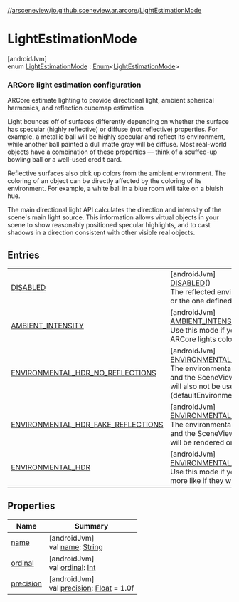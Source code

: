 //[arsceneview](../../../index.md)/[io.github.sceneview.ar.arcore](../index.md)/[LightEstimationMode](index.md)

# LightEstimationMode

[androidJvm]\
enum [LightEstimationMode](index.md) : [Enum](https://kotlinlang.org/api/latest/jvm/stdlib/kotlin/-enum/index.html)&lt;[LightEstimationMode](index.md)&gt; 

###  ARCore light estimation configuration

ARCore estimate lighting to provide directional light, ambient spherical harmonics, and reflection cubemap estimation

Light bounces off of surfaces differently depending on whether the surface has specular (highly reflective) or diffuse (not reflective) properties. For example, a metallic ball will be highly specular and reflect its environment, while another ball painted a dull matte gray will be diffuse. Most real-world objects have a combination of these properties — think of a scuffed-up bowling ball or a well-used credit card.

Reflective surfaces also pick up colors from the ambient environment. The coloring of an object can be directly affected by the coloring of its environment. For example, a white ball in a blue room will take on a bluish hue.

The main directional light API calculates the direction and intensity of the scene's main light source. This information allows virtual objects in your scene to show reasonably positioned specular highlights, and to cast shadows in a direction consistent with other visible real objects.

## Entries

| | |
|---|---|
| [DISABLED](-d-i-s-a-b-l-e-d/index.md) | [androidJvm]<br>[DISABLED](-d-i-s-a-b-l-e-d/index.md)()<br>The reflected environment will the default one or the one defined by [SceneView.environment](../../io.github.sceneview.ar/-ar-scene-view/index.md#-769674583%2FProperties%2F-58641720) |
| [AMBIENT_INTENSITY](-a-m-b-i-e-n-t_-i-n-t-e-n-s-i-t-y/index.md) | [androidJvm]<br>[AMBIENT_INTENSITY](-a-m-b-i-e-n-t_-i-n-t-e-n-s-i-t-y/index.md)()<br>Use this mode if you only want to apply ARCore lights colors and intensity |
| [ENVIRONMENTAL_HDR_NO_REFLECTIONS](-e-n-v-i-r-o-n-m-e-n-t-a-l_-h-d-r_-n-o_-r-e-f-l-e-c-t-i-o-n-s/index.md) | [androidJvm]<br>[ENVIRONMENTAL_HDR_NO_REFLECTIONS](-e-n-v-i-r-o-n-m-e-n-t-a-l_-h-d-r_-n-o_-r-e-f-l-e-c-t-i-o-n-s/index.md)()<br>The environmentalHdrReflections will be false and the SceneView default static environment will also not be used (defaultEnvironmentReflections is false) |
| [ENVIRONMENTAL_HDR_FAKE_REFLECTIONS](-e-n-v-i-r-o-n-m-e-n-t-a-l_-h-d-r_-f-a-k-e_-r-e-f-l-e-c-t-i-o-n-s/index.md) | [androidJvm]<br>[ENVIRONMENTAL_HDR_FAKE_REFLECTIONS](-e-n-v-i-r-o-n-m-e-n-t-a-l_-h-d-r_-f-a-k-e_-r-e-f-l-e-c-t-i-o-n-s/index.md)()<br>The environmentalHdrReflections will be false and the SceneView default static environment will be rendered on reflective objects |
| [ENVIRONMENTAL_HDR](-e-n-v-i-r-o-n-m-e-n-t-a-l_-h-d-r/index.md) | [androidJvm]<br>[ENVIRONMENTAL_HDR](-e-n-v-i-r-o-n-m-e-n-t-a-l_-h-d-r/index.md)(0.5f)<br>Use this mode if you want your objects to be more like if they where real. |

## Properties

| Name | Summary |
|---|---|
| [name](../../io.github.sceneview.ar.scene/-plane-renderer/-plane-renderer-mode/-r-e-n-d-e-r_-a-l-l/index.md#-372974862%2FProperties%2F-58641720) | [androidJvm]<br>val [name](../../io.github.sceneview.ar.scene/-plane-renderer/-plane-renderer-mode/-r-e-n-d-e-r_-a-l-l/index.md#-372974862%2FProperties%2F-58641720): [String](https://kotlinlang.org/api/latest/jvm/stdlib/kotlin/-string/index.html) |
| [ordinal](../../io.github.sceneview.ar.scene/-plane-renderer/-plane-renderer-mode/-r-e-n-d-e-r_-a-l-l/index.md#-739389684%2FProperties%2F-58641720) | [androidJvm]<br>val [ordinal](../../io.github.sceneview.ar.scene/-plane-renderer/-plane-renderer-mode/-r-e-n-d-e-r_-a-l-l/index.md#-739389684%2FProperties%2F-58641720): [Int](https://kotlinlang.org/api/latest/jvm/stdlib/kotlin/-int/index.html) |
| [precision](precision.md) | [androidJvm]<br>val [precision](precision.md): [Float](https://kotlinlang.org/api/latest/jvm/stdlib/kotlin/-float/index.html) = 1.0f |
